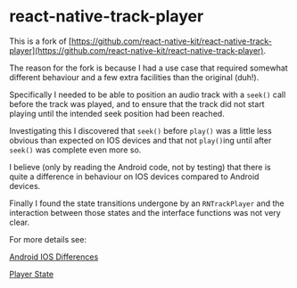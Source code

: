 
# react-native-track-player

This is a fork of [https://github.com/react-native-kit/react-native-track-player](https://github.com/react-native-kit/react-native-track-player).

The reason for the fork is because I had a use case that required somewhat different behaviour and a few extra facilities than the original (duh!).

Specifically I needed to be able to position an audio track with a `seek()` call before the track was played,
and to ensure that the track did not start playing until the intended seek position had been reached.

Investigating this I discovered that `seek()` before `play()` was a little less obvious than expected on IOS devices and that not `play()`ing until after `seek()` was complete even more so.

I believe (only by reading the Android code, not by testing) that there is quite a difference in behaviour on IOS devices compared to Android devices. 

Finally I found the state transitions undergone by an `RNTrackPlayer` and the interaction between those states and the interface functions was not very clear.

For more details see:

[Android IOS Differences](https://github.com/robertblackwell/react-native-track-player/wiki/android_ios_diffs)

[Player State](https://github.com/robertblackwell/react-native-track-player/wiki/player_state)

